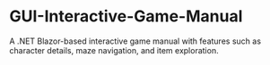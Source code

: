 # GUI-Interactive-Game-Manual
A .NET Blazor-based interactive game manual with features such as character details, maze navigation, and item exploration.
